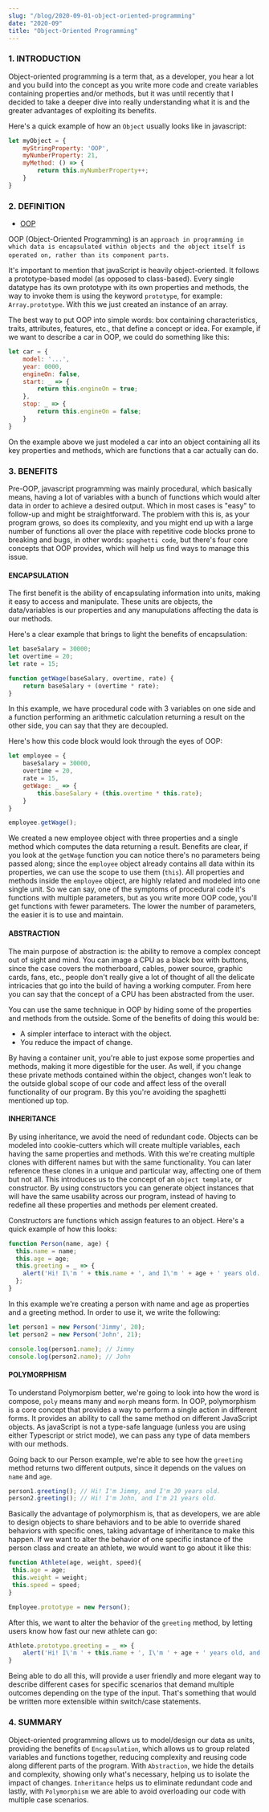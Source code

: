 ```yaml
---
slug: "/blog/2020-09-01-object-oriented-programming"
date: "2020-09"
title: "Object-Oriented Programming"
---
```


### 1. INTRODUCTION

Object-oriented programming is a term that, as a developer, you hear a lot and you build into the concept as you write more code and create variables containing properties and/or methods, but it was until recently that I decided to take a deeper dive into really understanding what it is and the greater advantages of exploiting its benefits.

Here's a quick example of how an `Object` usually looks like in javascript:

```javascript
let myObject = {
    myStringProperty: 'OOP',
    myNumberProperty: 21,
    myMethod: () => {
        return this.myNumberProperty++;
    }
}
```

### 2. DEFINITION

- [OOP](https://developer.mozilla.org/en-US/docs/Learn/JavaScript/Objects/Object-oriented_JS)

OOP (Object-Oriented Programming) is an `approach in programming in which data is encapsulated within objects and the object itself is operated on, rather than its component parts`.

It's important to mention that javaScript is heavily object-oriented. It follows a prototype-based model (as opposed to class-based). Every single datatype has its own prototype with its own properties and methods, the way to invoke them is using the keyword `prototype`, for example: `Array.prototype`. With this we just created an instance of an array.

The best way to put OOP into simple words: box containing characteristics, traits, attributes, features, etc., that define a concept or idea. For example, if we want to describe a car in OOP, we could do something like this:

```javascript
let car = {
    model: '...',
    year: 0000,
    engineOn: false,
    start: _ => {
        return this.engineOn = true;
    },
    stop: _ => {
        return this.engineOn = false;
    }
}
```

On the example above we just modeled a car into an object containing all its key properties and methods, which are functions that a car actually can do.

### 3. BENEFITS

Pre-OOP, javascript programming was mainly procedural, which basically means, having a lot of variables with a bunch of functions which would alter data in order to achieve a desired output. Which in most cases is "easy" to follow-up and might be straightforward. The problem with this is, as your program grows, so does its complexity, and you might end up with a large number of functions all over the place with repetitive code blocks prone to breaking and bugs, in other words: `spaghetti code`, but there's four core concepts that OOP provides, which will help us find ways to manage this issue.

#### ENCAPSULATION

The first benefit is the ability of encapsulating information into units, making it easy to access and manipulate. These units are objects, the data/variables is our properties and any manupulations affecting the data is our methods.

Here's a clear example that brings to light the benefits of encapsulation:

```javascript
let baseSalary = 30000;
let overtime = 20;
let rate = 15;

function getWage(baseSalary, overtime, rate) {
    return baseSalary + (overtime * rate);
}
```

In this example, we have procedural code with 3 variables on one side and a function performing an arithmetic calculation returning a result on the other side, you can say that they are decoupled. 

Here's how this code block would look through the eyes of OOP:

```javascript
let employee = {
    baseSalary = 30000,
    overtime = 20,
    rate = 15,
    getWage: _ => {
        this.baseSalary + (this.overtime * this.rate);
    }
}

employee.getWage();
```

We created a new employee object with three properties and a single method which computes the data returning a result. Benefits are clear, if you look at the `getWage` function you can notice there's no parameters being passed along; since the `employee` object already contains all data within its properties, we can use the scope to use them (`this`). All properties and methods inside the `employee` object, are highly related and modeled into one single unit. So we can say, one of the symptoms of procedural code it's functions with multiple parameters, but as you write more OOP code, you'll get functions with fewer parameters. The lower the number of parameters, the easier it is to use and maintain.

#### ABSTRACTION

The main purpose of abstraction is: the ability to remove a complex concept out of sight and mind. You can image a CPU as a black box with buttons, since the case covers the motherboard, cables, power source, graphic cards, fans, etc., people don't really give a lot of thought of all the delicate intricacies that go into the build of having a working computer. From here you can say that the concept of a CPU has been abstracted from the user.

You can use the same technique in OOP by hiding some of the properties and methods from the outside. Some of the benefits of doing this would be:
- A simpler interface to interact with the object.
- You reduce the impact of change.

By having a container unit, you're able to just expose some properties and methods, making it more digestible for the user. As well, if you change these private methods contained within the object, changes won't leak to the outside global scope of our code and affect less of the overall functionality of our program. By this you're avoiding the spaghetti mentioned up top.

#### INHERITANCE

By using inheritance, we avoid the need of redundant code. Objects can be modeled into cookie-cutters which will create multiple variables, each having the same properties and methods. With this we're creating multiple clones with different names but with the same functionality. You can later reference these clones in a unique and particular way, affecting one of them but not all. This introduces us to the concept of an `object template`, or constructor. By using constructors you can generate object instances that will have the same usability across our program, instead of having to redefine all these properties and methods per element created.

Constructors are functions which assign features to an object. Here's a quick example of how this looks:

``` javascript
function Person(name, age) {
  this.name = name;
  this.age = age;
  this.greeting = _ => {
    alert('Hi! I\'m ' + this.name + ', and I\'m ' + age + ' years old.');
  };
}
```

In this example we're creating a person with name and age as properties and a greeting method. In order to use it, we write the following:

``` javascript
let person1 = new Person('Jimmy', 20);
let person2 = new Person('John', 21);

console.log(person1.name); // Jimmy
console.log(person2.name); // John
```

#### POLYMORPHISM

To understand Polymorpism better, we're going to look into how the word is compose, `poly` means many and `morph` means form. In OOP, polymorphism is a core concept that provides a way to perform a single action in different forms. It provides an ability to call the same method on different JavaScript objects. As javaScript is not a type-safe language (unless you are using either Typescript or strict mode), we can pass any type of data members with our methods.

Going back to our Person example, we're able to see how the `greeting` method returns two different outputs, since it depends on the values on `name` and `age`.

```javascript
person1.greeting(); // Hi! I'm Jimmy, and I'm 20 years old.
person2.greeting(); // Hi! I'm John, and I'm 21 years old.
```

Basically the advantage of polymorphism is, that as developers, we are able to design objects to share behaviors and to be able to override shared behaviors with specific ones, taking advantage of inheritance to make this happen. If we want to alter the behavior of one specific instance of the person class and create an athlete, we would want to go about it like this:

```javascript
function Athlete(age, weight, speed){
 this.age = age;
 this.weight = weight;
 this.speed = speed;
}

Employee.prototype = new Person();
```

After this, we want to alter the behavior of the `greeting` method, by letting users know how fast our new athlete can go:
```javascript
Athlete.prototype.greeting = _ => {
    alert('Hi! I\'m ' + this.name + ', I\'m ' + age + ' years old, and I can run up to ' + speed + ' miles per hour');
}
```

Being able to do all this, will provide a user friendly and more elegant way to describe different cases for specific scenarios that demand multiple outcomes depending on the type of the input. That's something that would be written more extensible within switch/case statements.

### 4. SUMMARY

Object-oriented programming allows us to model/design our data as units, providing the benefits of `Encapsulation`, which allows us to group related variables and functions together, reducing complexity and reusing code along different parts of the program. With `Abstraction`, we hide the details and complexity, showing only what's necessary, helping us to isolate the impact of changes. `Inheritance` helps us to eliminate redundant code and lastly, with `Polymorphism` we are able to avoid overloading our code with multiple case scenarios.